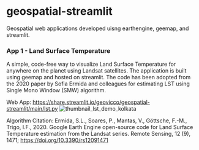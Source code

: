 # geospatial-streamlit
 Geospatial web applications developed uisng earthengine, geemap, and streamlit.


### App 1 - Land Surface Temperature

A simple, code-free way to visualize Land Surface Temperature for anywhere on the planet using Landsat satellites. The application is built using geemap and hosted on streamlit.
The code has been adopted from the 2020 paper by Sofia Ermida and colleagues for estimating LST using Single Mono Window (SMW) algorithm.

Web App: https://share.streamlit.io/geovicco/geospatial-streamlit/main/lst.py 
![thumbnail_lst_demo_kolkata](https://user-images.githubusercontent.com/71774828/147178951-8e609072-df23-491c-a7e8-08993c5f6103.png)



Algorithm Citation: Ermida, S.L., Soares, P., Mantas, V., Göttsche, F.-M., Trigo, I.F., 2020. Google Earth Engine open-source code for Land Surface Temperature estimation from the Landsat series. Remote Sensing, 12 (9), 1471; https://doi.org/10.3390/rs12091471
